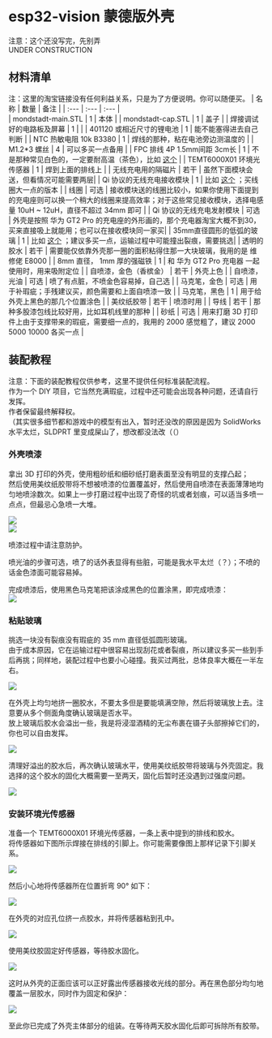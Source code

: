 ﻿# esp32-vision 蒙德版外壳
注意：这个还没写完，先别弄  
UNDER CONSTRUCTION  

## 材料清单
注：这里的淘宝链接没有任何利益关系，只是为了方便说明。你可以随便买。
| 名称 							| 数量	| 备注					|
| :---							| :---		| :---					|	
| mondstadt-main.STL			| 1			| 本体 	|
| mondstadt-cap.STL				| 1			| 盖子					|
| 焊接调试好的电路板及屏幕		| 1			|						|
| 401120 或相近尺寸的锂电池		| 1			| 能不能塞得进去自己判断 |
| NTC 热敏电阻 10k B3380 		| 1			| 焊线的那种，粘在电池旁边测温度的 |
| M1.2\*3 螺丝 					| 4			| 可以多买一点备用						|
| FPC 排线 4P 1.5mm间距 3cm长 	| 1 		| 不是那种常见白色的，一定要耐高温（茶色），比如 [这个](https://item.taobao.com/item.htm?id=639292801110)	|
| TEMT6000X01 环境光传感器		| 1			| 焊到上面的排线上					|
| 无线充电用的隔磁片			| 若干		| 虽然下面模块会送，但看情况可能需要两层|
| Qi 协议的无线充电接收模块 	| 1			| 比如 [这个](https://item.taobao.com/item.htm?id=626465407103) ；买线圈大一点的版本 |
| 线圈							| 可选		| 接收模块送的线圈比较小，如果你使用下面提到的充电座则可以换一个稍大的线圈来提高效率；对于这些常见接收模块，选择电感量 10uH ~ 12uH，直径不超过 34mm 即可 |
| Qi 协议的无线充电发射模块		| 可选		| 外壳是按照 华为 GT2 Pro 的充电座的外形画的，那个充电器淘宝大概不到30，买来直接吸上就能用；也可以在接收模块同一家买|
| 35mm直径圆形的低弧的玻璃  	| 1			| 比如 [这个](https://item.taobao.com/item.htm?id=591580399917) ；建议多买一点，运输过程中可能撞出裂痕，需要挑选|
| 透明的胶水 					| 若干		| 需要能仅依靠外壳那一圈的面积粘得住那一大块玻璃，我用的是 维修佬 E8000 | 
| 8mm 直径， 1mm 厚的强磁铁		| 1			| 和 华为 GT2 Pro 充电器 一起使用时，用来吸附定位 |
| 自喷漆，金色（香槟金）		| 若干		| 外壳上色	|
| 自喷漆，光油					| 可选 		| 喷了有点脏，不喷金色容易掉，自己选		|
| 马克笔，金色					| 可选		| 用于补瑕疵；手残建议买，颜色需要和上面自喷漆一致	|
| 马克笔，黑色					| 1			| 用于给外壳上黑色的那几个位置涂色	| 
| 美纹纸胶带					| 若干		| 喷漆时用	|
| 导线							| 若干		| 那种多股漆包线比较好用，比如耳机线里的那种 |
| 砂纸 | 可选 | 用来打磨 3D 打印件上由于支撑带来的瑕疵，需要细一点的，我用的 2000 感觉粗了，建议 2000 5000 10000 各买一点 |

## 装配教程 
注意：下面的装配教程仅供参考，这里不提供任何标准装配流程。  
作为一个 DIY 项目，它当然充满瑕疵，过程中还可能会出现各种问题，还请自行发挥。  
作者保留最终解释权。  
（其实很多细节都和游戏中的模型有出入，暂时还没改的原因是因为 SolidWorks 水平太烂，SLDPRT 里变成屎山了，想改都没法改（（）  

### 外壳喷漆  
拿出 3D 打印的外壳，使用粗砂纸和细砂纸打磨表面至没有明显的支撑凸起；  
然后使用美纹纸胶带将不想被喷漆的位置覆盖好，然后使用自喷漆在表面薄薄地均匀地喷涂数次。如果上一步打磨过程中出现了奇怪的坑或者划痕，可以适当多喷一点点，但最忌心急喷一大堆。 

![](https://github.com/libc0607/esp32-vision/raw/main/img/mondstadt_main_painting.jpg)  
![](https://github.com/libc0607/esp32-vision/raw/main/img/liyue_painting.jpg)  

喷漆过程中请注意防护。  

喷光油的步骤可选，喷了的话外表显得有些脏，可能是我水平太烂（？）；不喷的话金色漆面可能容易掉。 

完成喷漆后，使用黑色马克笔把该涂成黑色的位置涂黑，即完成喷漆：  
![](https://github.com/libc0607/esp32-vision/raw/main/img/mondstadt_bare_with_glass.jpg)  

### 粘贴玻璃 
挑选一块没有裂痕没有瑕疵的 35 mm 直径低弧圆形玻璃。  
由于成本原因，它在运输过程中很容易出现刮花或者裂痕，所以建议多买一些到手后再挑；同样地，装配过程中也要小心碰撞。我买过两批，总体良率大概在一半左右。    

![](https://github.com/libc0607/esp32-vision/raw/main/img/mondstadt_bare_with_glass_and_glue.jpg)   

在外壳上均匀地挤一圈胶水，不要太多但是要能填满空隙，然后将玻璃放上去。注意要从多个侧面角度确认玻璃是否水平。  
放上玻璃后胶水会溢出一些，我是将浸湿酒精的无尘布裹在镊子头部擦掉它们的，你也可以自由发挥。  

![](https://github.com/libc0607/esp32-vision/raw/main/img/mondstadt_glass_glue.jpg)  

清理好溢出的胶水后，再次确认玻璃水平，使用美纹纸胶带将玻璃与外壳固定。我选择的这个胶水的固化大概需要一至两天，固化后暂时还没遇到过强度问题。  

![](https://github.com/libc0607/esp32-vision/raw/main/img/mondstadt_glass_glued_taped.jpg)  

### 安装环境光传感器  
准备一个 TEMT6000X01 环境光传感器，一条上表中提到的排线和胶水。  
将传感器如下图所示焊接在排线的引脚上。你可能需要像图上那样记录下引脚关系。  

![](https://github.com/libc0607/esp32-vision/raw/main/img/fpc_cable_with_temt6000_welded_02.jpg)  

然后小心地将传感器所在位置折弯 90° 如下：  

![](https://github.com/libc0607/esp32-vision/raw/main/img/mondstadt_fpc_90degree.jpg)  

在外壳的对应孔位挤一点胶水，并将传感器粘到孔中。  

![](https://github.com/libc0607/esp32-vision/raw/main/img/mondstadt_sensor_position.jpg)  

使用美纹胶固定好传感器，等待胶水固化。  

![](https://github.com/libc0607/esp32-vision/raw/main/img/mondstadt_sensor_position_taped.jpg)  

这时从外壳的正面应该可以正好露出传感器接收光线的部分。再在黑色部分均匀地覆盖一层胶水，同时作为固定和保护：  

![](https://github.com/libc0607/esp32-vision/raw/main/img/mondstadt_sensor_Aside_glue_filled_focus.jpg)  

至此你已完成了外壳主体部分的组装。在等待两天胶水固化后即可拆除所有胶带。  


